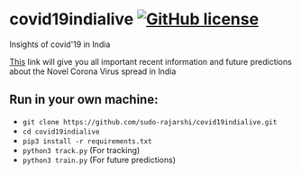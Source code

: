 # covid19indialive [![GitHub license](https://img.shields.io/github/license/sudo-rajarshi/covid19indialive)](https://github.com/sudo-rajarshi/covid19indialive/blob/master/LICENSE)
Insights of covid'19 in India

[This](https://covid19indialive.com) link will give you all important recent information and future predictions about the Novel Corona Virus spread in India

## Run in your own machine:
* `git clone https://github.com/sudo-rajarshi/covid19indialive.git`
* `cd covid19indialive`
* `pip3 install -r requirements.txt`
* `python3 track.py` (For tracking)
* `python3 train.py` (For future predictions)
